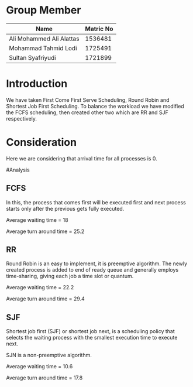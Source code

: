 # Group Member 
| Name                  | Matric No     |
| -------------         | -------  |
| Ali Mohammed Ali Alattas| 1536481|
| Mohammad Tahmid Lodi  | 1725491  |
| Sultan Syafriyudi     | 1721899  |


# Introduction 
We have taken First Come First Serve Scheduling,  Round Robin and Shortest Job First Scheduling.
To balance the workload we have modified the FCFS scheduling, then created other two which are RR and SJF respectively.

# Consideration 
Here we are considering that arrival time for all processes is 0.

#Analysis
## FCFS 
In this, the process that comes first will be executed first and next process starts only after the previous gets fully executed.

Average waiting time = 18

Average turn around time = 25.2

## RR 
Round Robin is an easy to implement, it is preemptive algorithm. The newly created process is added to end of ready queue and generally employs time-sharing, giving each job a time slot or quantum.

Average waiting time = 22.2

Average turn around time = 29.4
## SJF 
Shortest job first (SJF) or shortest job next, is a scheduling policy that selects the waiting process with the smallest execution time to execute next.

SJN is a non-preemptive algorithm.

Average waiting time = 10.6

Average turn around time = 17.8
